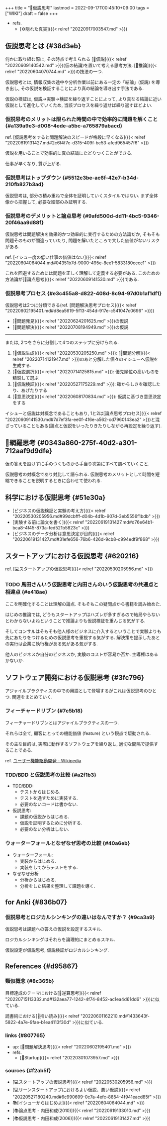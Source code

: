 +++
title = "📝仮説思考"
lastmod = 2022-09-17T00:45:10+09:00
tags = ["WIKI"]
draft = false
+++

-   refs.
    -   [⚙隠れた真実]({{< relref "20220917003547.md" >}})


## 仮説思考とは {#38d3eb}

何かに取り組む際に, その時点で考えられる [📝仮説]({{< relref "20220609140542.md" >}})(仮の結論)を置いて考える思考方法. [📝推論]({{< relref "20220604070744.md" >}})の技法の一つ.

仮説思考とは, 情報収集の途中や分析作業以前にある一定の「結論」(仮説) を導き出し, その仮説を検証することにより真の結論を導き出す手法である.

仮説の検証は, 仮説→実験→検証を繰り返すことによって, より真なる結論に近い仮説として進化していくため, 当該プロセスを繰り返せば繰り返すほどよい.


### 仮説思考のメリットは限られた時間の中で効率的に問題を解くこと {#a139a9e3-d008-4ede-a5bc-a765879abacd}

ref. [仮説思考をすると問題解決のスピードが格段に早くなる]({{< relref "20220619131427.md#2c6f4f7e-d315-409f-bc53-afed965457f6" >}})

仮説を用いることで効率的に真の結論にたどりつくことができる.

仕事が早くなり, 質が上がる.


### 仮説思考はトップダウン {#5512c3be-ac6f-42e7-b34d-210fb827b3ad}

仮説思考は, 部分の積み重ねで全体を証明していくスタイルではない. まず全体像から把握して, 必要な細部のみ証明する.


### 仮説思考のデメリットと論点思考 {#9afd500d-dd11-4bc5-9346-20f46aa9d88f}

仮説思考は問題解決を効果的かつ効率的に実行するための方法論だか, そもそも問題そのものが間違っていたり, 問題を解いたところで大した価値がないリスクがある.

ref. [イシュー度の低い仕事の価値はない]({{< relref "20220604064044.md#04351b7d-9000-495e-8ee1-5833180cccc1" >}})

これを回避するためには問題を正しく理解して定義する必要がある. このための方法論が[📝論点思考]({{< relref "20220609141530.md" >}})である.


### 仮説思考プロセス {#e3c455a8-d822-408d-8c94-97d0b1af1df1}

仮説思考は2つに分類できる(ref. [問題解決思考プロセス]({{< relref "20220602195401.md#d8ea5619-5f13-454d-917e-c541047c0696" >}}))

-   [📝問題発見]({{< relref "20220624201625.md" >}})の仮説
-   [📝問題解決]({{< relref "20220708194949.md" >}})の仮説

---

または, 2つをさらに分割して4つのステップに分けられる.

1.  [📝仮説生成]({{< relref "20220530205250.md" >}}): [📝問題分解]({{< relref "20220714121947.md" >}})のあと分解した個々のイシューへ仮説を生成する.
2.  [📝仮説選択]({{< relref "20220714125815.md" >}}): 優先順位の高いものを精鋭して選ぶ
3.  [📝仮説検証]({{< relref "20220527175229.md" >}}): 確からしさを確認したり、あげたりする
4.  [📝意思決定]({{< relref "20220608170834.md" >}}): 仮説に基づき意思決定をする

イシューと仮説は対概念であることもあり, 1と2は[論点思考プロセス]({{< relref "20220609141530.md#7d7ef3fa-ee0f-416e-a562-cd7960143ea2" >}})と混ざっていることもある(論点と仮説をいったりきたりしながら再設定を繰り返す).


## 📝網羅思考 {#0343a860-275f-40d2-a301-712aaf9d9dfe}

仮の答えを設けずに手のつくものから手当り次第にすべて調べていくこと.

仮説思考の対概念であり対比して語られる. 仮説思考のメリットとして時間を短縮できることを説明するときに合わせて使われる.


## 科学における仮説思考 {#51e30a}

-   [ビジネスの仮説検証と実験の考え方]({{< relref "20220530205956.md#99dcbfff-d04b-4d1b-907d-3eb5556f1bdb" >}})
-   [実験する前に論文を書く]({{< relref "20220619131427.md#d76e64b1-bca8-4f45-873a-fed521b5823c" >}})
-   [ビジネスのデータ分析は意思決定が目的]({{< relref "20220619131427.md#31efe656-76b6-426d-9cb8-c994edf9f868" >}})


## スタートアップにおける仮説思考 {#620216}

ref. [💻スタートアップの仮説思考]({{< relref "20220530205956.md" >}})


### <span class="org-todo todo TODO">TODO</span> 馬田さんいう仮説思考と内田さんのいう仮説思考の共通点と相違点 {#e418ae}

ここを明確化することは理解の論点. そもそもこの疑問点から書籍を読み始めた.

はじめの推論では, どうもスタートアップはハズレが多すぎるので結局やらないとわからないよねということで推論よりも仮説検証を重んじる気がする.

そしてコンサルはそもそも他人様のビジネスに介入するということで実験よりも先にあたりをつけるための仮説思考を重視する気がする. 解決策を提示したあとの実行は企業に執行権がある気がある気がする.

他人のビジネスか自分のビジネスか, 実験のコストが容易か否か. 主導権はあるかないか.


## ソフトウェア開発における仮説思考 {#3fc796}

アジャイルプラクティスの中での用語として登場するがこれは仮説思考のひとつ. 関連をまとめていく.


### フィーチャードリブン {#7c5b18}

フィーチャードリブンとはアジャイルプラクティスの一つ.

それらは全て, 顧客にとっての機能価値 (feature) という観点で駆動される.

その主な目的は, 実際に動作するソフトウェアを繰り返し, 適切な間隔で提供することである.

ref. [ユーザー機能駆動開発 - Wikipedia](http://ja.wikipedia.org/wiki/%E3%83%A6%E3%83%BC%E3%82%B6%E3%83%BC%E6%A9%9F%E8%83%BD%E9%A7%86%E5%8B%95%E9%96%8B%E7%99%BA)


### TDD/BDD と仮説思考の比較 {#a2f1b3}

-   TDD/BDD:
    -   テストからはじめる.
    -   テストを通すために実装する.
    -   必要のないコードは書かない.
-   仮説思考:
    -   課題の仮説からはじめる.
    -   仮説を証明するために分析する.
    -   必要のない分析はしない.


### ウォーターフォールとなぜなぜ思考の比較 {#40a6eb}

-   ウォーターフォール:
    -   実装からはじめる.
    -   実装をしてからテストをする.
-   なぜなぜ分析
    -   分析からはじめる.
    -   分析をした結果を整理して課題を導く.


## for Anki {#836b07}


### 仮説思考とロジカルシンキングの違いはなんですか？ {#9ca3a9}

仮説思考は課題への答えの仮説を設定するスキル.

ロジカルシンキングはそれらを論理的にまとめるスキル.

仮説設定が仮説思考, 仮説検証がロジカルシンキング.


## References {#d95867}


### 類似概念 {#8c365b}

目標達成のテーマにおける[📝逆算思考]({{< relref "20220715113332.md#132aea77-1242-4f74-8452-ac1ea4d61dd6" >}})に似ている.

読書術における[📝拾い読み]({{< relref "20220601162210.md#1433643f-5822-4a7e-9fae-b1ea4113f30d" >}})に似ている.


### links {#807765}

-   up: [📝問題解決思考]({{< relref "20220602195401.md" >}})
-   refs.
    -   [📂Startup]({{< relref "20220301073957.md" >}})


### sources {#f2ab5f}

-   [💻スタートアップの仮説思考]({{< relref "20220530205956.md" >}})
-   [💻リーンスタートアップにおけるよい仮説、悪い仮説]({{< relref "20220527180240.md#6c990699-0c7a-4efc-8854-4f941eacd85f" >}})
-   📚[イシューからはじめよ]({{< relref "20220604064044.md" >}})
-   [📚論点思考 - 内田和成(2010)]({{< relref "20220619133010.md" >}})
-   [📚仮説思考 - 内田和成(2006)]({{< relref "20220619131427.md" >}})
